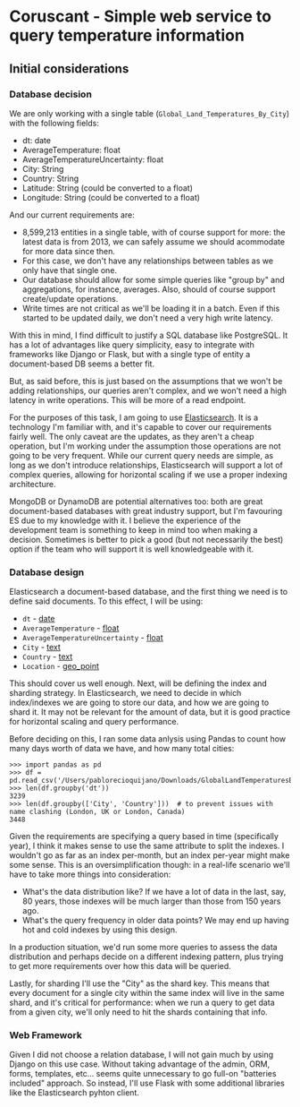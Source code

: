 # Coruscant - Simple web service to query temperature information

## Initial considerations

### Database decision

We are only working with a single table (`Global_Land_Temperatures_By_City`) with the following fields:

- dt: date
- AverageTemperature: float
- AverageTemperatureUncertainty: float
- City: String
- Country: String
- Latitude: String (could be converted to a float)
- Longitude: String  (could be converted to a float)

And our current requirements are:

- 8,599,213 entities in a single table, with of course support for more: the latest data is from 2013, we can safely assume we should acommodate for more data since then.
- For this case, we don't have any relationships between tables as we only have that single one.
- Our database should allow for some simple queries like "group by" and aggregations, for instance, averages. Also, should of course support create/update operations.
- Write times are not critical as we'll be loading it in a batch. Even if this started to be updated daily, we don't need a very high write latency.

With this in mind, I find difficult to justify a SQL database like PostgreSQL. It has a lot of advantages like query simplicity, easy to integrate with frameworks like Django or Flask, but with a single type of entity a document-based DB seems a better fit.

But, as said before, this is just based on the assumptions that we won't be adding relationships, our queries aren't complex, and we won't need a high latency in write operations. This will be more of a read endpoint.

For the purposes of this task, I am going to use [Elasticsearch](https://www.elastic.co/). It is a technology I'm familiar with, and it's capable to cover our requirements fairly well. The only caveat are the updates, as they aren't a cheap operation, but I'm working under the assumption those operations are not going to be very frequent. While our current query needs are simple, as long as we don't introduce relationships, Elasticsearch will support a lot of complex queries, allowing for horizontal scaling if we use a proper indexing architecture.

MongoDB or DynamoDB are potential alternatives too: both are great document-based databases with great industry support, but I'm favouring ES due to my knowledge with it. I believe the experience of the development team is something to keep in mind too when making a decision. Sometimes is better to pick a good (but not necessarily the best) option if the team who will support it is well knowledgeable with it.

### Database design

Elasticsearch a document-based database, and the first thing we need is to define said documents. To this effect, I will be using:

- `dt` - [date](https://www.elastic.co/guide/en/elasticsearch/reference/current/date.html)
- `AverageTemperature` - [float](https://www.elastic.co/guide/en/elasticsearch/reference/current/number.html)
- `AverageTemperatureUncertainty` - [float](https://www.elastic.co/guide/en/elasticsearch/reference/current/number.html)
- `City` - [text](https://www.elastic.co/guide/en/elasticsearch/reference/current/text.html)
- `Country` - [text](https://www.elastic.co/guide/en/elasticsearch/reference/current/text.html)
- `Location` - [geo_point](https://www.elastic.co/guide/en/elasticsearch/reference/current/geo-point.html)

This should cover us well enough. Next, will be defining the index and sharding strategy. In Elasticsearch, we need to decide in which index/indexes we are going to store our data, and how we are going to shard it. It may not be relevant for the amount of data, but it is good practice for horizontal scaling and query performance.

Before deciding on this, I ran some data anlysis using Pandas to count how many days worth of data we have, and how many total cities:

```
>>> import pandas as pd
>>> df = pd.read_csv('/Users/pablorecioquijano/Downloads/GlobalLandTemperaturesByCity.csv')
>>> len(df.groupby('dt'))
3239
>>> len(df.groupby(['City', 'Country']))  # to prevent issues with name clashing (London, UK or London, Canada)
3448
```

Given the requirements are specifying a query based in time (specifically year), I think it makes sense to use the same attribute to split the indexes. I wouldn't go as far as an index per-month, but an index per-year might make some sense. This is an oversimplification though: in a real-life scenario we'll have to take more things into consideration:

- What's the data distribution like? If we have a lot of data in the last, say, 80 years, those indexes will be much larger than those from 150 years ago.
- What's the query frequency in older data points? We may end up having hot and cold indexes by using this design.

In a production situation, we'd run some more queries to assess the data distribution and perhaps decide on a different indexing pattern, plus trying to get more requirements over how this data will be queried.

Lastly, for sharding I'll use the "City" as the shard key. This means that every document for a single city within the same index will live in the same shard, and it's critical for performance: when we run a query to get data from a given city, we'll only need to hit the shards containing that info.

### Web Framework

Given I did not choose a relation database, I will not gain much by using Django on this use case. Without taking advantage of the admin, ORM, forms, templates, etc... seems quite unnecessary to go full-on "batteries included" approach. So instead, I'll use Flask with some additional libraries like the Elasticsearch pyhton client.
